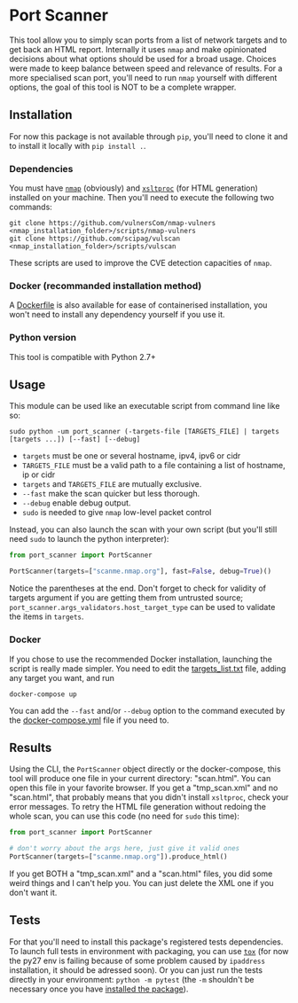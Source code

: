 # Port Scanner

This tool allow you to simply scan ports from a list of network targets and to get back an HTML report.
Internally it uses `nmap` and make opinionated decisions about what options should be used for a broad usage.
Choices were made to keep balance between speed and relevance of results.
For a more specialised scan port, you'll need to run `nmap` yourself with different options, 
the goal of this tool is NOT to be a complete wrapper.

## Installation
For now this package is not available through `pip`, 
you'll need to clone it and to install it locally with `pip install .`.

### Dependencies
You must have [`nmap`](https://nmap.org/book/install.html) (obviously) and [`xsltproc`](http://www.xmlsoft.org/XSLT/xsltproc.html) (for HTML generation) installed on your machine.
Then you'll need to execute the following two commands:
```shell script
git clone https://github.com/vulnersCom/nmap-vulners <nmap_installation_folder>/scripts/nmap-vulners
git clone https://github.com/scipag/vulscan <nmap_installation_folder>/scripts/vulscan
```
These scripts are used to improve the CVE detection capacities of `nmap`.

### Docker (recommanded installation method)
A [Dockerfile](Dockerfile) is also available for ease of containerised installation, 
you won't need to install any dependency yourself if you use it.

### Python version
This tool is compatible with Python 2.7+

## Usage
This module can be used like an executable script from command line like so:
```shell script
sudo python -um port_scanner (-targets-file [TARGETS_FILE] | targets [targets ...]) [--fast] [--debug]
```
- `targets` must be one or several hostname, ipv4, ipv6 or cidr
- `TARGETS_FILE` must be a valid path to a file containing a list of hostname, ip or cidr
- `targets` and `TARGETS_FILE` are mutually exclusive.
- `--fast` make the scan quicker but less thorough.
- `--debug` enable debug output.
- `sudo` is needed to give `nmap` low-level packet control

Instead, you can also launch the scan with your own script (but you'll still need `sudo` to launch the python interpreter):
```python
from port_scanner import PortScanner

PortScanner(targets=["scanme.nmap.org"], fast=False, debug=True)()
```
Notice the parentheses at the end.
Don't forget to check for validity of targets argument if you are getting them from untrusted source; 
`port_scanner.args_validators.host_target_type` can be used to validate the items in `targets`.

### Docker
If you chose to use the recommended Docker installation, launching the script is really made simpler.
You need to edit the [targets_list.txt](targets_list.txt) file, adding any target you want, and run
```shell
docker-compose up
```
You can add the `--fast` and/or `--debug` option to the command executed by the [docker-compose.yml](docker-compose.yml) file if you need to.

## Results
Using the CLI, the `PortScanner` object directly or the docker-compose, this tool will produce one file in your current directory: "scan.html".
You can open this file in your favorite browser.
If you get a "tmp_scan.xml" and no "scan.html", that probably means that you didn't install `xsltproc`, check your error messages.
To retry the HTML file generation without redoing the whole scan, you can use this code (no need for `sudo` this time):
```python
from port_scanner import PortScanner

# don't worry about the args here, just give it valid ones
PortScanner(targets=["scanme.nmap.org"]).produce_html()
```
If you get BOTH a "tmp_scan.xml" and a "scan.html" files, you did some weird things and I can't help you.
You can just delete the XML one if you don't want it.

## Tests
For that you'll need to install this package's registered tests dependencies.
To launch full tests in environment with packaging, you can use [`tox`](https://tox.readthedocs.io/en/latest/) 
(for now the py27 env is failing because of some problem caused by `ipaddress` installation, it should be adressed soon).
Or you can just run the tests directly in your environment: `python -m pytest` 
(the `-m` shouldn't be necessary once you have [installed the package](https://docs.pytest.org/en/latest/goodpractices.html#tests-outside-application-code)).

